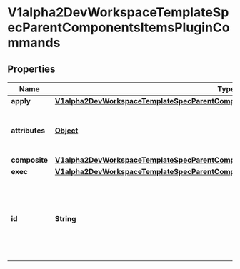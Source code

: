 

# V1alpha2DevWorkspaceTemplateSpecParentComponentsItemsPluginCommands

## Properties

Name | Type | Description | Notes
------------ | ------------- | ------------- | -------------
**apply** | [**V1alpha2DevWorkspaceTemplateSpecParentComponentsItemsPluginCommandsItemsApply**](V1alpha2DevWorkspaceTemplateSpecParentComponentsItemsPluginCommandsItemsApply.md) |  |  [optional]
**attributes** | [**Object**](.md) | Map of implementation-dependant free-form YAML attributes. |  [optional]
**composite** | [**V1alpha2DevWorkspaceTemplateSpecParentComponentsItemsPluginCommandsItemsComposite**](V1alpha2DevWorkspaceTemplateSpecParentComponentsItemsPluginCommandsItemsComposite.md) |  |  [optional]
**exec** | [**V1alpha2DevWorkspaceTemplateSpecParentComponentsItemsPluginCommandsItemsExec**](V1alpha2DevWorkspaceTemplateSpecParentComponentsItemsPluginCommandsItemsExec.md) |  |  [optional]
**id** | **String** | Mandatory identifier that allows referencing this command in composite commands, from a parent, or in events. | 



